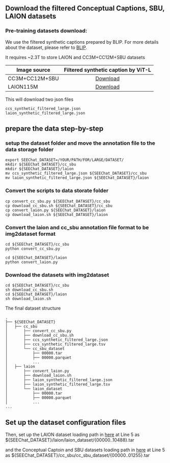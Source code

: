 ## Download the filtered Conceptual Captions, SBU, LAION datasets

### Pre-training datasets download:
We use the filtered synthetic captions prepared by BLIP. For more details about the dataset, please refer to [BLIP](https://github.com/salesforce/BLIP).

It requires ~2.3T to store LAION and CC3M+CC12M+SBU datasets

Image source | Filtered synthetic caption by ViT-L
--- | :---:
CC3M+CC12M+SBU | <a href="https://storage.googleapis.com/sfr-vision-language-research/BLIP/datasets/ccs_synthetic_filtered_large.json">Download</a>
LAION115M |  <a href="https://storage.googleapis.com/sfr-vision-language-research/BLIP/datasets/laion_synthetic_filtered_large.json">Download</a>

This will download two json files 
```
ccs_synthetic_filtered_large.json
laion_synthetic_filtered_large.json
```

## prepare the data step-by-step


### setup the dataset folder and move the annotation file to the data storage folder
```
export SEEChat_DATASET=/YOUR/PATH/FOR/LARGE/DATASET/
mkdir ${SEEChat_DATASET}/cc_sbu
mkdir ${SEEChat_DATASET}/laion
mv ccs_synthetic_filtered_large.json ${SEEChat_DATASET}/cc_sbu
mv laion_synthetic_filtered_large.json ${SEEChat_DATASET}/laion
```

### Convert the scripts to data storate folder
```
cp convert_cc_sbu.py ${SEEChat_DATASET}/cc_sbu
cp download_cc_sbu.sh ${SEEChat_DATASET}/cc_sbu
cp convert_laion.py ${SEEChat_DATASET}/laion
cp download_laion.sh ${SEEChat_DATASET}/laion
```


### Convert the laion and cc_sbu annotation file format to be img2dataset format
```
cd ${SEEChat_DATASET}/cc_sbu
python convert_cc_sbu.py

cd ${SEEChat_DATASET}/laion
python convert_laion.py
```

### Download the datasets with img2dataset
```
cd ${SEEChat_DATASET}/cc_sbu
sh download_cc_sbu.sh
cd ${SEEChat_DATASET}/laion
sh download_laion.sh
```


The final dataset structure

```
.
├── ${SEEChat_DATASET}
│   ├── cc_sbu
│       ├── convert_cc_sbu.py
│       ├── download_cc_sbu.sh
│       ├── ccs_synthetic_filtered_large.json
│       ├── ccs_synthetic_filtered_large.tsv
│       └── cc_sbu_dataset
│           ├── 00000.tar
│           ├── 00000.parquet
│           ...
│   ├── laion
│       ├── convert_laion.py
│       ├── download_laion.sh
│       ├── laion_synthetic_filtered_large.json
│       ├── laion_synthetic_filtered_large.tsv
│       └── laion_dataset
│           ├── 00000.tar
│           ├── 00000.parquet
│           ...
...   
```


## Set up the dataset configuration files

Then, set up the LAION dataset loading path in 
[here](../seechat/configs/datasets/laion/defaults.yaml#L5) at Line 5 as 
${SEEChat_DATASET}/laion/laion_dataset/{00000..10488}.tar

and the Conceptual Captoin and SBU datasets loading path in 
[here](../seechat/configs/datasets/cc_sbu/defaults.yaml#L5) at Line 5 as 
${SEEChat_DATASET}/cc_sbu/cc_sbu_dataset/{00000..01255}.tar



